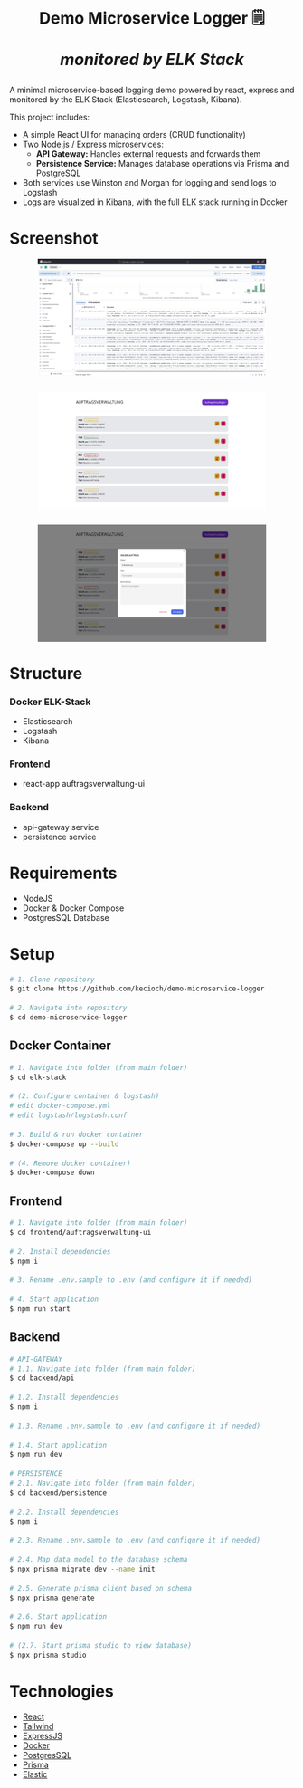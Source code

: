 <h1 align="center">
  Demo Microservice Logger 🗒️
  <p style="font-style: italic ">monitored by ELK Stack</p>
</h1>

A minimal microservice-based logging demo powered by react, express and monitored by the ELK Stack (Elasticsearch, Logstash, Kibana).

This project includes:
- A simple React UI for managing orders (CRUD functionality)
- Two Node.js / Express microservices:
    - **API Gateway:** Handles external requests and forwards them
    - **Persistence Service:** Manages database operations via Prisma and PostgreSQL
- Both services use Winston and Morgan for logging and send logs to Logstash
- Logs are visualized in Kibana, with the full ELK stack running in Docker


# Screenshot

<div align="center" style="display: flex; justify-content: center; flex-wrap: wrap; gap: 2em">
  <img src="./static/screenshot-elastic.png" width="80%" />
  <img src="./static/screenshot-ui.png" width="80%" />
  <img src="./static/screenshot-ui-add.png" width="80%" />
</div >

# Structure

### Docker ELK-Stack
- Elasticsearch
- Logstash
- Kibana
  
### Frontend
- react-app auftragsverwaltung-ui
  
### Backend
- api-gateway service
- persistence service 

# Requirements

- NodeJS
- Docker & Docker Compose
- PostgresSQL Database

# Setup

```bash
# 1. Clone repository
$ git clone https://github.com/kecioch/demo-microservice-logger

# 2. Navigate into repository
$ cd demo-microservice-logger
```

## Docker Container

```bash
# 1. Navigate into folder (from main folder)
$ cd elk-stack

# (2. Configure container & logstash)
# edit docker-compose.yml
# edit logstash/logstash.conf

# 3. Build & run docker container
$ docker-compose up --build

# (4. Remove docker container)
$ docker-compose down
```

## Frontend

```bash
# 1. Navigate into folder (from main folder)
$ cd frontend/auftragsverwaltung-ui

# 2. Install dependencies
$ npm i

# 3. Rename .env.sample to .env (and configure it if needed)

# 4. Start application
$ npm run start
```

## Backend

```bash
# API-GATEWAY
# 1.1. Navigate into folder (from main folder)
$ cd backend/api

# 1.2. Install dependencies
$ npm i

# 1.3. Rename .env.sample to .env (and configure it if needed)

# 1.4. Start application
$ npm run dev

# PERSISTENCE
# 2.1. Navigate into folder (from main folder)
$ cd backend/persistence

# 2.2. Install dependencies
$ npm i

# 2.3. Rename .env.sample to .env (and configure it if needed)

# 2.4. Map data model to the database schema
$ npx prisma migrate dev --name init

# 2.5. Generate prisma client based on schema
$ npx prisma generate

# 2.6. Start application
$ npm run dev

# (2.7. Start prisma studio to view database)
$ npx prisma studio
```

# Technologies

- [React](https://reactjs.org/)
- [Tailwind](https://tailwindcss.com/)
- [ExpressJS](https://expressjs.com/)
- [Docker](https://www.docker.com/)
- [PostgresSQL](https://www.postgresql.org/)
- [Prisma](https://www.prisma.io/)
- [Elastic](https://www.elastic.co/)
